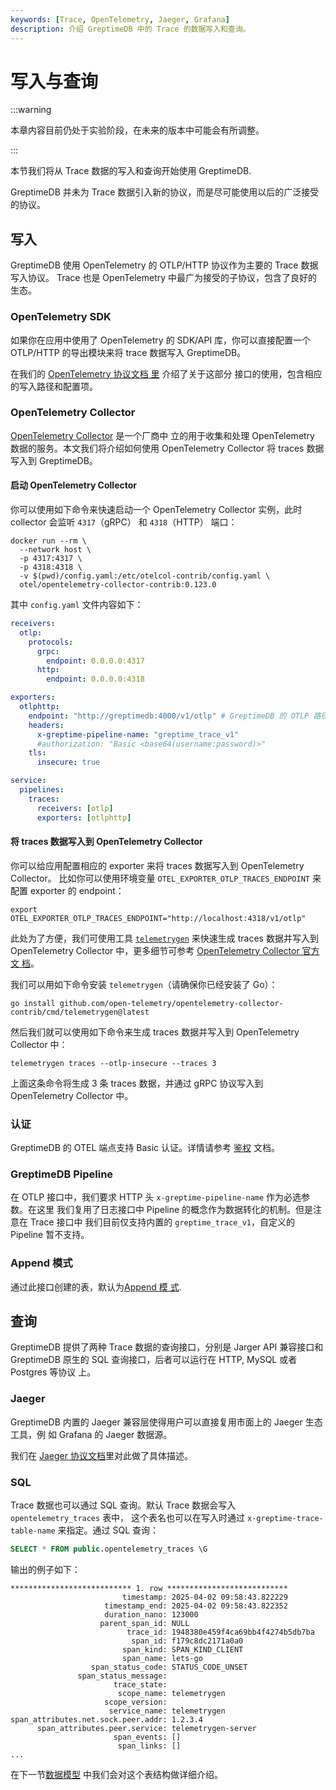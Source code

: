 ```yaml
---
keywords: [Trace, OpenTelemetry, Jaeger, Grafana]
description: 介绍 GreptimeDB 中的 Trace 的数据写入和查询。
---
```


# 写入与查询

:::warning

本章内容目前仍处于实验阶段，在未来的版本中可能会有所调整。

:::

本节我们将从 Trace 数据的写入和查询开始使用 GreptimeDB.

GreptimeDB 并未为 Trace 数据引入新的协议，而是尽可能使用以后的广泛接受的协议。

## 写入

GreptimeDB 使用 OpenTelemetry 的 OTLP/HTTP 协议作为主要的 Trace 数据写入协议。
Trace 也是 OpenTelemetry 中最广为接受的子协议，包含了良好的生态。

### OpenTelemetry SDK

如果你在应用中使用了 OpenTelemetry 的 SDK/API 库，你可以直接配置一个 OTLP/HTTP
的导出模块来将 trace 数据写入 GreptimeDB。

在我们的 [OpenTelemetry 协议文档
里](/user-guide/ingest-data/for-observability/opentelemetry.md) 介绍了关于这部分
接口的使用，包含相应的写入路径和配置项。

### OpenTelemetry Collector

[OpenTelemetry Collector](https://opentelemetry.io/docs/collector/) 是一个厂商中
立的用于收集和处理 OpenTelemetry 数据的服务。本文我们将介绍如何使用
OpenTelemetry Collector 将 traces 数据写入到 GreptimeDB。

#### 启动 OpenTelemetry Collector

你可以使用如下命令来快速启动一个 OpenTelemetry Collector 实例，此时 collector 会监听 `4317`（gRPC） 和 `4318`（HTTP） 端口：

```shell
docker run --rm \
  --network host \
  -p 4317:4317 \
  -p 4318:4318 \
  -v $(pwd)/config.yaml:/etc/otelcol-contrib/config.yaml \
  otel/opentelemetry-collector-contrib:0.123.0
```

其中 `config.yaml` 文件内容如下：

```yaml
receivers:
  otlp:
    protocols:
      grpc:
        endpoint: 0.0.0.0:4317
      http:
        endpoint: 0.0.0.0:4318

exporters:
  otlphttp:
    endpoint: "http://greptimedb:4000/v1/otlp" # GreptimeDB 的 OTLP 路径
    headers:
      x-greptime-pipeline-name: "greptime_trace_v1"
      #authorization: "Basic <base64(username:password)>"
    tls:
      insecure: true

service:
  pipelines:
    traces:
      receivers: [otlp]
      exporters: [otlphttp]
```

#### 将 traces 数据写入到 OpenTelemetry Collector

你可以给应用配置相应的 exporter 来将 traces 数据写入到 OpenTelemetry Collector。
比如你可以使用环境变量 `OTEL_EXPORTER_OTLP_TRACES_ENDPOINT` 来配置 exporter 的
endpoint：

```shell
export OTEL_EXPORTER_OTLP_TRACES_ENDPOINT="http://localhost:4318/v1/otlp"
```

此处为了方便，我们可使用工具
[`telemetrygen`](https://github.com/open-telemetry/opentelemetry-collector-contrib/tree/main/cmd/telemetrygen)
来快速生成 traces 数据并写入到 OpenTelemetry Collector 中，更多细节可参考
[OpenTelemetry Collector 官方文
档](https://opentelemetry.io/docs/collector/quick-start/)。

我们可以用如下命令安装 `telemetrygen`（请确保你已经安装了 Go）：

```shell
go install github.com/open-telemetry/opentelemetry-collector-contrib/cmd/telemetrygen@latest
```

然后我们就可以使用如下命令来生成 traces 数据并写入到 OpenTelemetry Collector 中：

```shell
telemetrygen traces --otlp-insecure --traces 3
```

上面这条命令将生成 3 条 traces 数据，并通过 gRPC 协议写入到 OpenTelemetry Collector 中。


### 认证

GreptimeDB 的 OTEL 端点支持 Basic 认证。详情请参考 [鉴权](/user-guide/protocols/http.md#鉴权) 文档。

### GreptimeDB Pipeline

在 OTLP 接口中，我们要求 HTTP 头 `x-greptime-pipeline-name` 作为必选参数。在这里
我们复用了日志接口中 Pipeline 的概念作为数据转化的机制。但是注意在 Trace 接口中
我们目前仅支持内置的 `greptime_trace_v1`，自定义的 Pipeline 暂不支持。

### Append 模式

通过此接口创建的表，默认为[Append 模
式](/user-guide/deployments-administration/design-table.md#何时使用-append-only-表).

## 查询

GreptimeDB 提供了两种 Trace 数据的查询接口，分别是 Jarger API 兼容接口和
GreptimeDB 原生的 SQL 查询接口，后者可以运行在 HTTP, MySQL 或者 Postgres 等协议
上。

### Jaeger

GreptimeDB 内置的 Jaeger 兼容层使得用户可以直接复用市面上的 Jaeger 生态工具，例
如 Grafana 的 Jaeger 数据源。

我们在 [Jaeger 协议文档](/user-guide/query-data/jaeger.md)里对此做了具体描述。

### SQL

Trace 数据也可以通过 SQL 查询。默认 Trace 数据会写入 `opentelemetry_traces` 表中，
这个表名也可以在写入时通过 `x-greptime-trace-table-name` 来指定。通过 SQL 查询：

```sql
SELECT * FROM public.opentelemetry_traces \G
```

输出的例子如下：

```
*************************** 1. row ***************************
                         timestamp: 2025-04-02 09:58:43.822229
                     timestamp_end: 2025-04-02 09:58:43.822352
                     duration_nano: 123000
                    parent_span_id: NULL
                          trace_id: 1948380e459f4ca69bb4f4274b5db7ba
                           span_id: f179c8dc2171a0a0
                         span_kind: SPAN_KIND_CLIENT
                         span_name: lets-go
                  span_status_code: STATUS_CODE_UNSET
               span_status_message:
                       trace_state:
                        scope_name: telemetrygen
                     scope_version:
                      service_name: telemetrygen
span_attributes.net.sock.peer.addr: 1.2.3.4
      span_attributes.peer.service: telemetrygen-server
                       span_events: []
                        span_links: []
...
```

在下一节[数据模型](./data-model.md) 中我们会对这个表结构做详细介绍。
